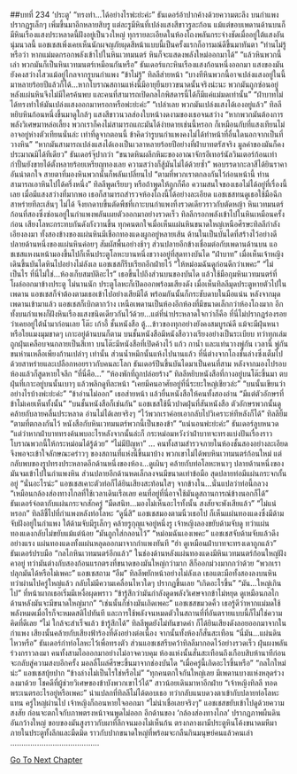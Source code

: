 ##บทที่ 234 ‘ประตู’
“ทรงทำ...ได้อย่างไรพ่ะย่ะค่ะ” ธันเดอร์อ้าปากค้างด้วยความตะลึง
บนกำแพงปรากฏรูเล็กๆ เพิ่มขึ้นมาอีกหลายสิบรู แต่ละรูมีหินที่เปล่งแสงสีขาวรูละก้อน แม้แต่ขอบเพดานด้านบนก็มีหินเรืองแสงประหลาดนี้ฝังอยู่เป็นวงใหญ่ ทุกรายละเอียดในห้องโถงพลันกระจ่างชัดเมื่ออยู่ใต้แสงอันนุ่มนวลนี้
แอชเชสเพิ่งเคยเห็นนักผจญภัยผุดสีหน้าแบบนี้เป็นครั้งแรกก็อารมณ์ดีขึ้นมาทันตา “ท่านไม่รู้หรือว่า หากแม่มดกรอกพลังเข้าไปในหินเวทมนตร์ หินก็จะแสดงพลังใหม่ออกมาได้”
“แล้วหินพวกนี้เล่า พวกมันก็เป็นหินเวทมนตร์เหมือนกันหรือ”
ธันเดอร์แกะหินเรืองแสงก้อนหนึ่งออกมา แสงของมันยังคงสว่างไสวแม้อยู่ไกลจากรูบนกำแพง
“ข้าไม่รู้” ทิลลีส่ายหน้า “บางทีหินพวกนี้อาจเปล่งแสงอยู่ในนี้มาหลายร้อยปีแล้วก็ได้...หากโบราณสถานแห่งนี้มีอายุยืนยาวขนาดนั้นจริงน่ะนะ พวกมันถูกซ่อนอยู่หลังแผ่นหินจึงไม่มีใครค้นพบ และคนที่สามารถเปิดกลไกพิสดารนี้ได้ก็มีแค่แม่มดเท่านั้น”
“ฝ่าบาทไม่ได้ทรงทำให้มันเปล่งแสงออกมาหรอกหรือพ่ะย่ะค่ะ”
“เปล่าเลย พวกมันเปล่งแสงได้เองอยู่แล้ว” ทิลลีหยิบหินก้อนหนึ่งขึ้นมาดูใกล้ๆ แสงสีขาวนวลส่องใบหน้างดงามของเธอจนสว่าง “หากพวกมันต้องการพลังวิเศษมาหล่อเลี้ยง พวกเราก็คงไม่สามารถแกะมันได้ง่ายดายเช่นนี้หรอก ก็เหมือนกับที่แสงเทียนไม่อาจอยู่ห่างตัวเทียนนั่นล่ะ เท่าที่ดูจากตอนนี้ ข้าคิดว่ารูบนกำแพงคงไม่ได้ทำหน้าที่อื่นใดนอกจากเป็นที่วางหิน”
“หากมันสามารถเปล่งแสงได้เองเป็นเวลาหลายร้อยปีอย่างที่ฝ่าบาทตรัสจริง มูลค่าของมันก็คงประมาณมิได้ทีเดียว” ธันเดอร์จุ๊ปากว่า “ขนาดหินผลึกหิมะของอาณาจักรอีเทอร์นัลวินเตอร์ก้อนเท่ากำปั้นยังขายได้ตั้งหลายร้อยเหรียญทองเลย ความสว่างก็สู้มันไม่ได้ด้วยซ้ำ”
พอบรรดากะลาสีได้ยินราคาอันน่าตกใจ สายตาที่มองหินพวกนั้นก็พลันเปลี่ยนไป
“ตามที่พวกเราตกลงกันไว้ก่อนหน้านี้ ท่านสามารถเอาหินไปได้ครึ่งหนึ่ง” ทิลลีพูดเรียบๆ หรือถ้าพูดให้ถูกก็คือ ความสนใจของเธอไม่ได้อยู่ที่เรื่องนี้เลย เมื่อมีแสงสว่างที่มากพอ เธอก็สามารถสำรวจห้องโถงนี้ได้อย่างละเอียด แอชเชสทนดูเธอใช้มือฉีกสาหร่ายทีละเส้นๆ ไม่ได้ จึงยกดาบขึ้นตัดพืชที่เกาะบนกำแพงทิ้งรวดเดียวราวกับตัดหญ้า หินเวทมนตร์ก้อนที่สองซึ่งซ่อนอยู่ในกำแพงพลันเผยตัวออกมาอย่างรวดเร็ว
ทิลลีกรอกพลังเข้าไปในหินเหมือนครั้งก่อน เสียงโลหะกระทบกันดังกังวานขึ้น ทุกคนตกใจเมื่อเห็นแผ่นหินขนาดใหญ่เหนือศีรษะทิลลีกำลังเอียงลงมา ทั้งสองข้างของแผ่นหินมีเชือกทองแดงผูกอยู่หลายเส้น ด้านในเป็นบันไดที่สร้างไว้อย่างดี ปลายด้านหนึ่งของแผ่นหินค่อยๆ สัมผัสพื้นอย่างช้าๆ ส่วนปลายอีกข้างเชื่อมต่อกับเพดานด้านบน แอชเชสแหงนหน้ามองขึ้นไปก็เห็นประตูโลหะบานหนึ่งขวางอยู่ที่สุดทางบันได
“ฝ่าบาท” เมื่อเห็นเจ้าหญิงเดินขึ้นบันไดหินไปอย่างไม่ลังเล แอชเชสก็รีบเรียกอีกฝ่ายไว้ “ให้หม่อมฉันดูก่อนดีกว่าเพคะ”
“ไม่เป็นไร ที่นี่ไม่ใช่...ห้องเก็บสมบัติอะไร” เธอขึ้นไปถึงส่วนบนของบันได แล้วใช้มือกุมหินเวทมนตร์ที่โผล่ออกมาข้างประตู ไม่นานนัก ประตูโลหะก็เปิดออกพร้อมเสียงดัง
เมื่อเห็นทิลลีมุดประตูหายตัวไปในเพดาน แอชเชสก็จำต้องตามเธอเข้าไปอย่างเสียมิได้ พร้อมกันนั้นก็กระชับดาบในมือแน่น
หลังจากมุดเพดานเข้ามาแล้ว แอชเชสก็เบิกตากว้าง เหนือเพดานเป็นห้องอีกห้องที่มีขนาดเล็กกว่าห้องโถงมาก อีกทั้งบนกำแพงก็ฝังหินเรืองแสงชนิดเดียวกันไว้ด้วย...แต่ที่น่าประหลาดใจกว่าก็คือ ที่นี่ไม่ปรากฎร่องรอยว่าเคยอยู่ใต้น้ำมาก่อนเลย
โต๊ะ เก้าอี้ ชั้นหนังสือ ตู้...ข้าวของทุกอย่างยังคงสมบูรณ์ดี แม้จะมีฝุ่นหนาหรือใยแมงมุมขาดๆ เกาะอยู่ด้านบนก็ตาม บนชั้นหนังสือมีหนังสือวางเรียงอย่างเป็นระเบียบ ทว่าทุกเล่มถูกฝุ่นเคลือบจนกลายเป็นสีเทา บนโต๊ะมีหนังสือที่เปิดค้างไว้ แก้ว กาน้ำ และแท่นวางพู่กัน เวลานี้ พู่กันขนห่านเหลือเพียงก้านเปล่าๆ เท่านั้น ส่วนน้ำหมึกนั้นแห้งไปนานแล้ว ที่นี่ต่างจากโถงชั้นล่างซึ่งเต็มไปด้วยสาหร่ายและเปลือกหอยราวกับคนละโลก
ธันเดอร์ปีนขึ้นบันไดมาเป็นคนที่สาม หลังจากมองไปรอบห้องแล้วก็สูดหายใจลึก “ที่นี่คือ...”
“ห้องพักที่ถูกปล่อยร้าง” ทิลลีหยิบหนังสือที่กางอยู่บนโต๊ะขึ้นมา ตบฝุ่นที่เกาะอยู่บนนั้นเบาๆ แล้วพลิกดูทีละหน้า “เคยมีคนอาศัยอยู่ที่นี่ระยะใหญ่เชียวล่ะ”
“บนนั้นเขียนว่าอย่างไรบ้างพ่ะย่ะค่ะ”
“ข้าอ่านไม่ออก” เธอส่ายหน้า แล้วยื่นหนังสือให้คนทั้งสองอ่าน “มีแต่ตัวอักษรที่ข้าไม่เคยเห็นทั้งนั้น”
“บนชั้นหนังสือก็เช่นกัน” แอชเชสใช้นิ้วปาดฝุ่นที่สันหนังสือ ตัวอักษรพวกนั้นดูคล้ายกับลายคลื่นประหลาด อ่านไม่ได้เลยจริงๆ
“ไว้พวกเราค่อยเอากลับไปวิเคราะห์ทีหลังก็ได้” ทิลลียิ้ม “ตามที่ตกลงกันไว้ หนังสือกับหินเวทมนตร์พวกนี้เป็นของข้า”
“แน่นอนพ่ะย่ะค่ะ” ธันเดอร์ลูบหนวด “แต่ว่าหากฝ่าบาททรงค้นพบอะไรหลังจากนั้นล่ะก็ กระหม่อมหวังว่าฝ่าบาทจะทรงแบ่งปันเรื่องราวโบราณพวกนี้ให้กระหม่อมได้รู้ด้วย”
“ไม่มีปัญหา”
...
คนทั้งสามสำรวจภายในห้องชั้นสองอย่างละเอียด จึงพอจะเข้าใจลักษณะคร่าวๆ ของสถานที่แห่งนี้ขึ้นมาบ้าง
พวกเขาไม่ได้พบหินเวทมนตร์ก้อนใหม่ แต่กลับพบของรูปทรงประหลาดอีกด้านหนึ่งของห้อง...ดูเผินๆ คล้ายกับท่อโลหะหนาๆ ปลายด้านหนึ่งของมันจมเข้าไปในกำแพงหิน ส่วนปลายอีกด้านหดเล็กลงจนมีขนาดเท่าข้อมือ สุดปลายท่อมีแผ่นกระจกกั้นอยู่
“นั่นอะไรน่ะ” แอชเชสเคาะตัวท่อก็ได้ยินเสียงสะท้อนใสๆ จากข้างใน...นั่นแปลว่าท่อนี้กลวง
“เหมือนกล้องส่องทางไกลที่ใช้เวลาเดินเรือเลย คนที่อยู่ที่นี่อาจใช้มันดูสถานการณ์ข้างนอกก็ได้” ธันเดอร์จ่อตากับแผ่นกระจกสักครู่ “มืดสนิท...มองไม่เห็นอะไรทั้งนั้น สงสัยจะพังเสียแล้ว”
“ไม่แน่หรอก” ทิลลีชี้ไปที่กำแพงหลังท่อโลหะ “ดูนี่สิ”
แอชเชสมองตามนิ้วเธอไป ก็เห็นแผ่นทองแดงซึ่งมีด้ามจับฝังอยู่ในกำแพง ใต้ด้ามจับมีรูเล็กๆ คล้ายรูกุญแจอยู่หนึ่งรู เจ้าหญิงลองขยับด้ามจับดู ทว่าแผ่นทองแดงกลับไม่ขยับแม้แต่น้อย “มันถูกใส่กลอนไว้”
“หม่อมฉันเองเพคะ” แอชเชสจับด้ามจับแล้วดึงอย่างแรง แผ่นทองแดงทั้งแผ่นหลุดออกมาจากกำแพงทันที
“ฮ่า ดูเหมือนฝ่าบาทจะทรงเดาถูกแล้ว” ธันเดอร์ปรบมือ “กลไกหินเวทมนตร์อีกแล้ว”
ในช่องด้านหลังแผ่นทองแดงมีหินเวทมนตร์ก้อนใหญ่ฝังคาอยู่ ทว่ามันต่างกับสองก้อนแรกตรงที่ขนาดของมันใหญ่กว่ามาก สีก็ออกม่วงมากกว่าด้วย
“พวกเราปลุกมันได้หรือไม่เพคะ” แอชเชสถาม
“อืม” ทิลลีพยักหน้าอย่างไม่ลังเล เธอแตะมือทั้งสองลงบนหิน ทว่าผ่านไปครู่ใหญ่แล้ว กลับไม่มีความเคลื่อนไหวใดๆ ปรากฏขึ้นเลย
“เกิดอะไรขึ้น”
“มัน...ใหญ่เกินไป” ที่หน้าผากเธอเริ่มมีเหงื่อผุดพราว “ข้ารู้สึกว่ามันกำลังดูดพลังวิเศษจากข้าไม่หยุด ดูเหมือนกลไกด้านหลังมันจะมีขนาดใหญ่มาก”
“เช่นนั้นก็ช่างมันเถิดเพคะ” แอชเชสขมวดคิ้ว เธอรู้ดีว่าหากแม่มดใช้พลังหมดเมื่อไรก็จะหมดสติไปทันที และการใช้พลังจนหมดตัวในสถานที่ที่อันตรายแบบนี้ก็ไม่ใช่ความคิดที่ดีเลย
“ไม่ ใกล้จะสำเร็จแล้ว ข้ารู้สึกได้” ทิลลีพูดยังไม่ทันขาดคำ ก็ได้ยินเสียงดังลอยออกมาจากในกำแพง เสียงนั้นคล้ายกับเสียงฟ้าร้องที่ดังอย่างต่อเนื่อง จากนั้นทั้งห้องก็สั่นสะเทือน
“นี่มัน...แผ่นดินไหวหรือ” ธันเดอร์กำท่อโลหะไว้เพื่อทรงตัว ส่วนแอชเชสรีบคว้าทิลลีมากอดไว้อย่างรวดเร็ว ฝุ่นผงพลันร่วงกราวลงมา คนทั้งสามไอออกมาอย่างไม่อาจควบคุม
ห้องแห่งนั้นสั่นสะเทือนถึงเกือบสิบห้านาทีก่อนจะกลับสู่ความสงบอีกครั้ง
มอลลี่โผล่ศีรษะขึ้นมาจากช่องบันได “เมื่อครู่นี้เกิดอะไรขึ้นหรือ”
“กลไกใหม่น่ะ” แอชเชสบุ้ยปาก “ข้างล่างไม่เป็นไรใช่หรือไม่”
“ทุกคนตกใจกันใหญ่เลย มีเพดานบางแห่งหลุดร่วงลงมาด้วย โชคดีที่ผู้ช่วยวิเศษของข้าบังพวกเขาไว้ได้” สาวน้อยเดินมาหาอีกฝ่าย “เจ้าหญิงทิลลี ทอดพระเนตรอะไรอยู่หรือเพคะ”
น่าแปลกที่ทิลลีไม่ได้ตอบเธอ ทว่ากลับแนบดวงตาเข้ากับปลายท่อโลหะแทน ครู่ใหญ่ผ่านไป เจ้าหญิงก็ถอนหายใจออกมา “ไม่น่าเชื่อเลยจริงๆ”
แอชเชสขยับเข้าไปดูด้วยความสงสัย ก่อนจะตกใจกับภาพตรงหน้าจนพูดไม่ออก
อีกด้านของ ‘กล้องส่องทางไกล’ ปรากฎภาพผืนดินอันกว้างใหญ่ ขอบของมันสูงราวกับผาที่ลึกจนมองไม่เห็นก้น ตรงกลางผามีประตูหินโค้งขนาดมหึมา ภายในประตูทั้งลึกและมืดมิด ราวกับปากขนาดใหญ่ที่พร้อมจะกลืนกินมนุษย์คนแล้วคนเล่า
........................................




[Go To Next Chapter]( ./147.md)